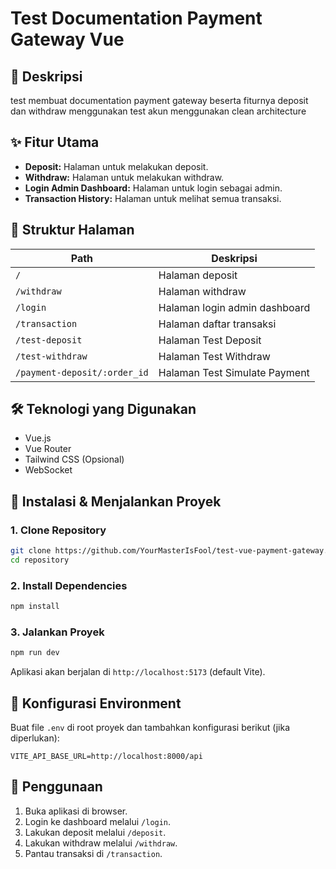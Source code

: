
# Test Documentation Payment Gateway Vue

## 📌 Deskripsi
test membuat documentation payment gateway beserta fiturnya deposit dan withdraw menggunakan test akun
menggunakan clean architecture

## ✨ Fitur Utama
- **Deposit:** Halaman untuk melakukan deposit.
- **Withdraw:** Halaman untuk melakukan withdraw.
- **Login Admin Dashboard:** Halaman untuk login sebagai admin.
- **Transaction History:** Halaman untuk melihat semua transaksi.

## 📂 Struktur Halaman
| Path           | Deskripsi                     |
| -------------- | ----------------------------- |
| `/`     | Halaman deposit               |
| `/withdraw`    | Halaman withdraw              |
| `/login`       | Halaman login admin dashboard |
| `/transaction` | Halaman daftar transaksi      |
| `/test-deposit` | Halaman Test Deposit   
| `/test-withdraw` | Halaman Test Withdraw      |
| `/payment-deposit/:order_id` | Halaman Test Simulate Payment|


## 🛠️ Teknologi yang Digunakan
- Vue.js
- Vue Router
- Tailwind CSS (Opsional)
- WebSocket

## 🚀 Instalasi & Menjalankan Proyek
### 1. Clone Repository
```sh
git clone https://github.com/YourMasterIsFool/test-vue-payment-gateway.git
cd repository
```

### 2. Install Dependencies
```sh
npm install
```

### 3. Jalankan Proyek
```sh
npm run dev
```
Aplikasi akan berjalan di `http://localhost:5173` (default Vite).

## 📜 Konfigurasi Environment
Buat file `.env` di root proyek dan tambahkan konfigurasi berikut (jika diperlukan):
```env
VITE_API_BASE_URL=http://localhost:8000/api
```

## 📌 Penggunaan
1. Buka aplikasi di browser.
2. Login ke dashboard melalui `/login`.
3. Lakukan deposit melalui `/deposit`.
4. Lakukan withdraw melalui `/withdraw`.
5. Pantau transaksi di `/transaction`.



